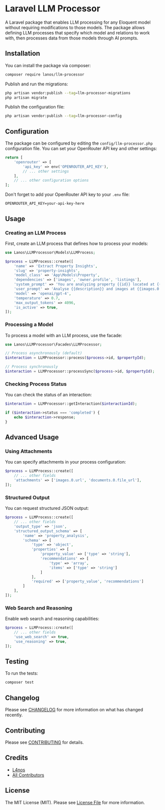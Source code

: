 # Laravel LLM Processor

A Laravel package that enables LLM processing for any Eloquent model without requiring modifications to those models. The package allows defining LLM processes that specify which model and relations to work with, then processes data from those models through AI prompts.

## Installation

You can install the package via composer:

```bash
composer require lanos/llm-processor
```

Publish and run the migrations:

```bash
php artisan vendor:publish --tag=llm-processor-migrations
php artisan migrate
```

Publish the configuration file:

```bash
php artisan vendor:publish --tag=llm-processor-config
```

## Configuration

The package can be configured by editing the `config/llm-processor.php` configuration file. You can set your OpenRouter API key and other settings:

```php
return [
    'openrouter' => [
        'api_key' => env('OPENROUTER_API_KEY'),
        // ... other settings
    ],
    // ... other configuration options
];
```

Don't forget to add your OpenRouter API key to your `.env` file:

```env
OPENROUTER_API_KEY=your-api-key-here
```

## Usage

### Creating an LLM Process

First, create an LLM process that defines how to process your models:

```php
use Lanos\LLMProcessor\Models\LLMProcess;

$process = LLMProcess::create([
    'name' => 'Extract Property Insights',
    'slug' => 'property-insights',
    'model_class' => 'App\Models\Property',
    'dependencies' => ['images', 'owner.profile', 'listings'],
    'system_prompt' => 'You are analyzing property {{id}} located at {{address}}',
    'user_prompt' => 'Analyse {{description}} and images at {{images.0.url}}',
    'model' => 'openai/gpt-4',
    'temperature' => 0.7,
    'max_output_tokens' => 4096,
    'is_active' => true,
]);
```

### Processing a Model

To process a model with an LLM process, use the facade:

```php
use Lanos\LLMProcessor\Facades\LLMProcessor;

// Process asynchronously (default)
$interaction = LLMProcessor::process($process->id, $propertyId);

// Process synchronously
$interaction = LLMProcessor::processSync($process->id, $propertyId);
```

### Checking Process Status

You can check the status of an interaction:

```php
$interaction = LLMProcessor::getInteraction($interactionId);

if ($interaction->status === 'completed') {
    echo $interaction->response;
}
```

## Advanced Usage

### Using Attachments

You can specify attachments in your process configuration:

```php
$process = LLMProcess::create([
    // ... other fields
    'attachments' => ['images.0.url', 'documents.0.file_url'],
]);
```

### Structured Output

You can request structured JSON output:

```php
$process = LLMProcess::create([
    // ... other fields
    'output_type' => 'json',
    'structured_output_schema' => [
        'name' => 'property_analysis',
        'schema' => [
            'type' => 'object',
            'properties' => [
                'property_value' => ['type' => 'string'],
                'recommendations' => [
                    'type' => 'array',
                    'items' => ['type' => 'string']
                ]
            ],
            'required' => ['property_value', 'recommendations']
        ]
    ],
]);
```

### Web Search and Reasoning

Enable web search and reasoning capabilities:

```php
$process = LLMProcess::create([
    // ... other fields
    'use_web_search' => true,
    'use_reasoning' => true,
]);
```

## Testing

To run the tests:

```bash
composer test
```

## Changelog

Please see [CHANGELOG](CHANGELOG.md) for more information on what has changed recently.

## Contributing

Please see [CONTRIBUTING](CONTRIBUTING.md) for details.

## Credits

- [L4nos](https://github.com/l4nos)
- [All Contributors](../../contributors)

## License

The MIT License (MIT). Please see [License File](LICENSE.md) for more information.